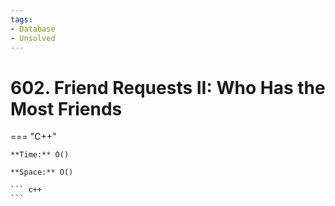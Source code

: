 ```yaml
---
tags:
- Database
- Unsolved
---
```



# 602. Friend Requests II: Who Has the Most Friends

=== "C++"

    **Time:** O()

    **Space:** O()

    ``` c++
    ```